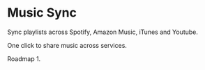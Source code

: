 # Music Sync
Sync playlists across Spotify, Amazon Music, iTunes and Youtube.

One click to share music across services.

Roadmap
1.
